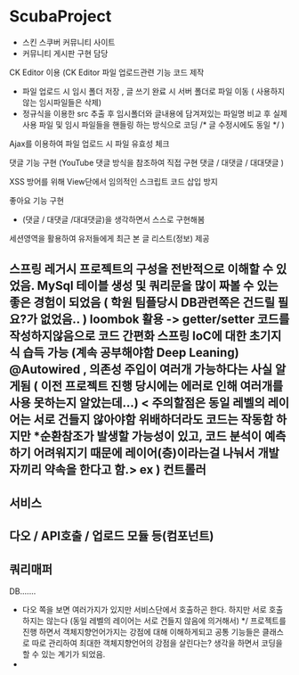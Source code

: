 # ScubaProject

- 스킨 스쿠버 커뮤니티 사이트
- 커뮤니티 게시판 구현 담당

CK Editor 이용 
(CK Editor 파일 업로드관련 기능 코드 제작
 - 파일 업로드 시 임시 폴더 저장 , 글 쓰기 완료 시 서버 폴더로 파일 이동 ( 사용하지 않는 임시파일들은 삭제)
 - 정규식을 이용한 src 추출 후 임시폴더와 글내용에 담겨져있는 파일명 비교 후 실제 사용 파일 및 임시 파일들을 핸들링 하는 방식으로 코딩
 /* 글 수정시에도 동일 */
)

Ajax를 이용하여 파일 업로드 시 파일 유효성 체크

댓글 기능 구현
 (YouTube 댓글 방식을 참조하여 직접 구현
  댓글 / 대댓글 / 대대댓글 )
  
XSS 방어를 위해
View단에서 임의적인 스크립트 코드 삽입 방지

좋아요 기능 구현
- (댓글 / 대댓글 /대대댓글)을 생각하면서 스스로 구현해봄 

세션영역을 활용하여 유저들에게 최근 본 글 리스트(정보) 제공

스프링 레거시 프로젝트의 구성을 전반적으로 이해할 수 있었음.
MySql 테이블 생성 및 쿼리문을 많이 짜볼 수 있는 좋은 경험이 되었음 ( 학원 팀플당시 DB관련쪽은 건드릴 필요?가 없었음.. )
loombok 활용 -> getter/setter 코드를 작성하지않음으로 코드 간편화
스프링 IoC에 대한 초기지식 습득 가능 (계속 공부해야함 Deep Leaning)
@Autowired , 의존성 주입이 여러개 가능하다는 사실 알게됨 ( 이전 프로젝트 진행 당시에는 에러로 인해 여러개를 사용 못하는지 알았는데...)
< 주의할점은 동일 레벨의 레이어는 서로 건들지 않아야함 위배하더라도 코드는 작동함 하지만 *순환참조가 발생할 가능성이 있고, 코드 분석이 예측하기 어려워지기 때문에 
  레이어(층)이라는걸 나눠서 개발자끼리 약속을 한다고 함.>
ex )
컨트롤러
-------
서비스
-------
다오 / API호출 / 업로드 모듈 등(컴포넌트)
-------
쿼리매퍼
-------
DB.......

* 다오 쪽을 보면 여러가지가 있지만 서비스단에서 호출하곤 한다. 하지만 서로 호출하지는 않는다 (동일 레벨의 레이어는 서로 건들지 않음에 의거해서) */
프로젝트를 진행 하면서 객체지향언어가지는 강점에 대해 이해하게되고 공통 기능들은 클래스로 따로 관리하여 최대한 객체지향언어의 강점을 살린다는? 생각을 하면서 코딩을 할 수 있는 계기가 되었음.
*
